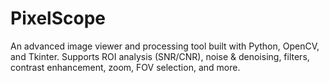 # PixelScope
An advanced image viewer and processing tool built with Python, OpenCV, and Tkinter. Supports ROI analysis (SNR/CNR), noise &amp; denoising, filters, contrast enhancement, zoom, FOV selection, and more.


